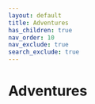 ```yaml
---
layout: default
title: Adventures
has_children: true
nav_order: 10
nav_exclude: true
search_exclude: true
---
```


# Adventures
